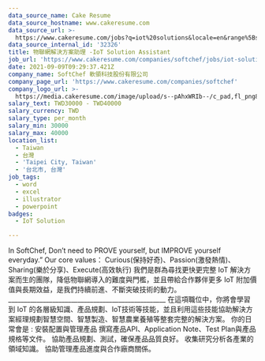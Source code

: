 ```yaml
---
data_source_name: Cake Resume
data_source_hostname: www.cakeresume.com
data_source_url: >-
  https://www.cakeresume.com/jobs?q=iot%20solutions&locale=en&range%5Bsalary_range%5D%5Bmin%5D=1000000
data_source_internal_id: '32326'
title: 物聯網解決方案助理 -IoT Solution Assistant
job_url: 'https://www.cakeresume.com/companies/softchef/jobs/iot-solution-assistant'
date: 2021-09-09T09:29:37.421Z
company_name: SoftChef 軟領科技股份有限公司
company_page_url: 'https://www.cakeresume.com/companies/softchef'
company_logo_url: >-
  https://media.cakeresume.com/image/upload/s--pAhxWRIb--/c_pad,fl_png8,h_200,w_200/v1637893689/okn4v5fmcgopzgdqt9cz.png
salary_text: TWD30000 - TWD40000
salary_currency: TWD
salary_type: per_month
salary_min: 30000
salary_max: 40000
location_list:
  - Taiwan
  - 台灣
  - 'Taipei City, Taiwan'
  - '台北市, 台灣'
job_tags:
  - word
  - excel
  - illustrator
  - powerpoint
badges:
  - IoT Solution

---
```


In SoftChef, Don’t need to PROVE yourself, but IMPROVE yourself everyday.” Our core values： Curious(保持好奇)、Passion(激發熱情)、Sharing(樂於分享)、Execute(高效執行) 我們是群為尋找更快更完整 IoT 解決方案而生的團隊，降低物聯網導入的難度與門檻，並且帶給合作夥伴更多 IoT 附加價值與長期效益，是我們持續前進、不斷突破技術的動力。 __________________________________________________ 在這項職位中，你將會學習到 IoT 的各層級知識、產品規劃、IoT技術等技能，並且利用這些技能協助解決方案經理規劃智慧空間、智慧製造、智慧農業養殖等整套完整的解決方案。 你的日常會是 : 安裝配置與管理產品 撰寫產品API、Application Note、Test Plan與產品規格等文件。 協助產品規劃、測試，確保產品品質良好。 收集研究分析各產業的領域知識。 協助管理產品進度與合作廠商關係。